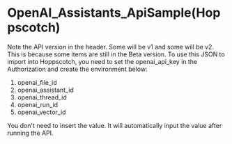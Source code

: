 # OpenAI_Assistants_ApiSample(Hoppscotch)

Note the API version in the header. Some will be v1 and some will be v2. This is because some items are still in the Beta version.
To use this JSON to import into Hoppscotch, you need to set the openai_api_key in the Authorization and create the environment below:
1. openai_file_id
2. openai_assistant_id
3. openai_thread_id
4. openai_run_id
5. openai_vector_id

You don't need to insert the value. It will automatically input the value after running the API.
